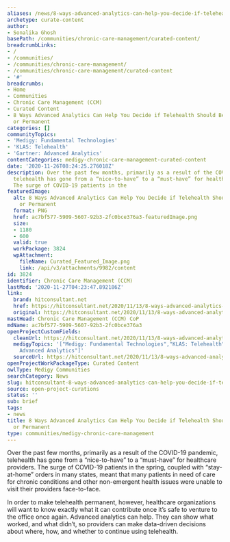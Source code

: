 ```yaml
---
aliases: /news/8-ways-advanced-analytics-can-help-you-decide-if-telehealth-should-be-temporary-or-permanent
archetype: curate-content
author:
- Sonalika Ghosh
basePath: /communities/chronic-care-management/curated-content/
breadcrumbLinks:
- /
- /communities/
- /communities/chronic-care-management/
- /communities/chronic-care-management/curated-content
- '#'
breadcrumbs:
- Home
- Communities
- Chronic Care Management (CCM)
- Curated Content
- 8 Ways Advanced Analytics Can Help You Decide if Telehealth Should Be Temporary
  or Permanent
categories: []
communityTopics:
- 'Medigy: Fundamental Technologies'
- 'KLAS: Telehealth'
- 'Gartner: Advanced Analytics'
contentCategories: medigy-chronic-care-management-curated-content
date: '2020-11-26T08:24:25.276018Z'
description: Over the past few months, primarily as a result of the COVID-19 pandemic,
  telehealth has gone from a “nice-to-have” to a “must-have” for healthcare providers.
  The surge of COVID-19 patients in the
featuredImage:
  alt: 8 Ways Advanced Analytics Can Help You Decide if Telehealth Should Be Temporary
    or Permanent
  format: PNG
  href: ac7bf577-5909-5607-92b3-2fc0bce376a3-featuredImage.png
  size:
  - 1180
  - 600
  valid: true
  workPackage: 3824
  wpAttachment:
    fileName: Curated_Featured_Image.png
    link: /api/v3/attachments/9982/content
id: 3824
identifier: Chronic Care Management (CCM)
lastMod: '2020-11-27T04:23:47.892186Z'
link:
  brand: hitconsultant.net
  href: https://hitconsultant.net/2020/11/13/8-ways-advanced-analytics-can-help-you-decide-if-telehealth-should-be-temporary-or-permanent/#.X788pFUzbIU
  original: https://hitconsultant.net/2020/11/13/8-ways-advanced-analytics-can-help-you-decide-if-telehealth-should-be-temporary-or-permanent/#.X788pFUzbIU
mastHead: Chronic Care Management (CCM) CoP
mdName: ac7bf577-5909-5607-92b3-2fc0bce376a3
openProjectCustomFields:
  cleanUrl: https://hitconsultant.net/2020/11/13/8-ways-advanced-analytics-can-help-you-decide-if-telehealth-should-be-temporary-or-permanent/#.X788pFUzbIU
  medigyTopics: '["Medigy: Fundamental Technologies","KLAS: Telehealth","Gartner:
    Advanced Analytics"]'
  sourceUrl: https://hitconsultant.net/2020/11/13/8-ways-advanced-analytics-can-help-you-decide-if-telehealth-should-be-temporary-or-permanent/#.X788pFUzbIU
openProjectWorkPackageType: Curated Content
owlType: Medigy Communities
searchCategory: News
slug: hitconsultant-8-ways-advanced-analytics-can-help-you-decide-if-telehealth-should-be-temporary-or-permanent
source: open-project-curations
status: ''
sub: brief
tags:
- news
title: 8 Ways Advanced Analytics Can Help You Decide if Telehealth Should Be Temporary
  or Permanent
type: communities/medigy-chronic-care-management
---
```


<p>Over the past few months, primarily as a result of the&nbsp;COVID-19 pandemic, telehealth has gone from a “nice-to-have” to a “must-have” for healthcare providers. The surge of COVID-19 patients in the spring, coupled with “stay-at-home” orders in many states, meant that many patients in need of care for chronic conditions and other non-emergent health issues were unable to visit their providers face-to-face.&nbsp;</p><p>In order to make telehealth permanent, however, healthcare organizations will want to know exactly what it can contribute once it’s safe to venture to the office once again.&nbsp;Advanced analytics can help. They can show what worked, and what didn’t, so providers can make data-driven decisions about where, how, and whether to continue using telehealth.&nbsp;</p>